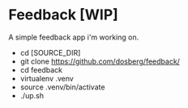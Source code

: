 Feedback [WIP]
=======

A simple feedback app i'm working on.

* cd [SOURCE_DIR]
* git clone https://github.com/dosberg/feedback/
* cd feedback
* virtualenv .venv
* source .venv/bin/activate
* ./up.sh

